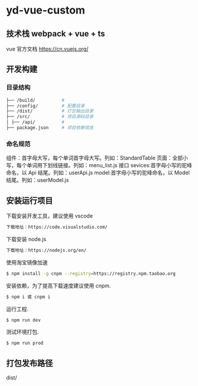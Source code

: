 # yd-vue-custom

## 技术栈 webpack + vue + ts

vue 官方文档 https://cn.vuejs.org/

## 开发构建

### 目录结构

```bash
├── /build/          #
├── /config/         # 配置目录
├── /dist/           # 打包输出目录
├── /src/            # 项目源码目录
│ ├── /api/          #
├── package.json     # 项目依赖信息
```

### 命名规范

组件：首字母大写，每个单词首字母大写。列如：StandardTable
页面：全部小写，每个单词用下划线链接。列如：menu_list.js
接口 sevices:首字母小写的驼峰命名，以 Api 结尾。列如：userApi.js
model:首字母小写的驼峰命名，以 Model 结尾。列如：userModel.js

## 安装运行项目

下载安装开发工具，建议使用 vscode

```bash
下载地址：https://code.visualstudio.com/
```

下载安装 node.js

```bash
下载地址：https://nodejs.org/en/
```

使用淘宝镜像加速

```bash
$ npm install -g cnpm --registry=https://registry.npm.taobao.org
```

安装依赖，为了提高下载速度建议使用 cnpm.

```bash
$ npm i 或 cnpm i
```

运行工程.

```bash
$ npm run dev
```

测试环境打包.

```bash
$ npm run prod
```

## 打包发布路径

dist/
